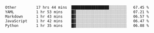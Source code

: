 <!--START_SECTION:waka-->

```txt
Other         17 hrs 44 mins  █████████████████░░░░░░░░   67.45 %
YAML          1 hr 53 mins    █▓░░░░░░░░░░░░░░░░░░░░░░░   07.21 %
Markdown      1 hr 43 mins    █▓░░░░░░░░░░░░░░░░░░░░░░░   06.57 %
JavaScript    1 hr 42 mins    █▓░░░░░░░░░░░░░░░░░░░░░░░   06.47 %
Python        1 hr 35 mins    █▓░░░░░░░░░░░░░░░░░░░░░░░   06.08 %
```

<!--END_SECTION:waka--> 
 
